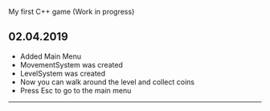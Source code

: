 My first C++ game (Work in progress)

02.04.2019
----------------------------------------
- Added Main Menu
- MovementSystem was created
- LevelSystem was created
- Now you can walk around the level and collect coins
- Press Esc to go to the main menu

---------------------------------------

